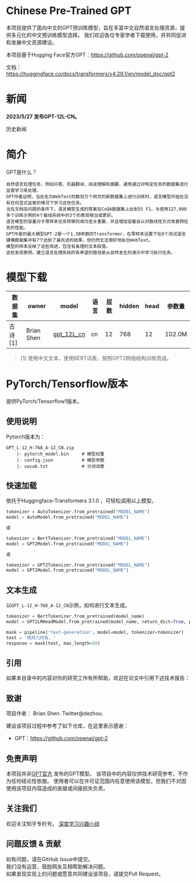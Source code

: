 # Chinese Pre-Trained GPT

本项目提供了面向中文的GPT预训练模型，旨在丰富中文自然语言处理资源，提供多元化的中文预训练模型选择。 我们欢迎各位专家学者下载使用，并共同促进和发展中文资源建设。

本项目基于Hugging Face官方GPT：https://github.com/openai/gpt-2

文档：https://huggingface.co/docs/transformers/v4.29.1/en/model_doc/gpt2

# 新闻

**2023/5/27 发布GPT-12L-CN。**

历史新闻

# 简介

GPT是什么？  
```text
自然语言处理任务，例如问答、机器翻译、阅读理解和摘要，通常通过对特定任务的数据集进行监督学习来处理。
GPT作者证明，当在名为WebText的数百万个网页的新数据集上进行训练时，语言模型开始在没有任何显式监督的情况下学习这些任务。
当在文档加问题的条件下，语言模型生成的答案在CoQA数据集上达到55 F1，与使用127,000多个训练示例的4个基线系统中的3个的表现相当或更好。
语言模型的容量对于零样本任务转移的成功至关重要，并且增加容量会以对数线性方式改善跨任务的性能。
GPT作者的最大模型GPT-2是一个1.5B参数的Transformer，在零样本设置下在8个测试语言建模数据集中有7个达到了最先进的结果，但仍然无法很好地拟合WebText。
模型的样本反映了这些改进，包含有条理的文本段落。
这些发现表明，建立语言处理系统的有希望的路径是从自然发生的演示中学习执行任务。
```

# 模型下载

| 数据集   | owner      | model        | 语言    | 层数 | hidden | head | 参数量    |
|-------|------------|--------------|-------|----|--------|------|--------|
| 古诗[1] | Brian Shen | [gpt_12L_cn] | cn    | 12 | 768    | 12   | 102.0M |

[gpt_12L_cn]: https://transformers-models.obs.cn-north-4.myhuaweicloud.com/gpt/cn/pretrain/gpt2_L-12_H-768_A-12_CN.zip

> [1] 使用中文文本，使用BERT词表，按照GPT2网络结构训练而成。

# PyTorch/Tensorflow版本
提供PyTorch/Tensorflow1版本。

## 使用说明
Pytorch版本为：

```
GPT_L-12_H-768_A-12_CN.zip
    |- pytorch_model.bin     # 模型权重
    |- config.json           # 模型参数
    |- vocab.txt             # 分词词表
```

## 快速加载
依托于Huggingface-Transformers 3.1.0 ，可轻松调用以上模型。
```python
tokenizer = AutoTokenizer.from_pretrained("MODEL_NAME")
model = AutoModel.from_pretrained("MODEL_NAME")

或

tokenizer = BertTokenizer.from_pretrained("MODEL_NAME")
model = GPT2Model.from_pretrained("MODEL_NAME")

或

tokenizer = GPT2Tokenizer.from_pretrained("MODEL_NAME")
model = GPT2Model.from_pretrained("MODEL_NAME")
```

## 文本生成

以`GPT_L-12_H-768_A-12_CN`示例，如何进行文本生成。

```python
tokenizer = BertTokenizer.from_pretrained(model_name)
model = GPT2LMHeadModel.from_pretrained(model_name, return_dict=True, pad_token_id=0)

mask = pipeline('text-generation', model=model, tokenizer=tokenizer)
text = '明月几时有，'
response = mask(text, max_length=60)
```

## 引用
如果本目录中的内容对你的研究工作有所帮助，欢迎在论文中引用下述技术报告：


## 致谢
项目作者： Brian Shen. Twitter@dezhou.

建设该项目过程中参考了如下仓库，在这里表示感谢：
- GPT：https://github.com/openai/gpt-2


## 免责声明
本项目并非[GPT官方](https://github.com/openai/gpt-2) 发布的GPT模型。
该项目中的内容仅供技术研究参考，不作为任何结论性依据。
使用者可以在许可证范围内任意使用该模型，但我们不对因使用该项目内容造成的直接或间接损失负责。


## 关注我们
欢迎关注知乎专栏号。
[深度学习兴趣小组](https://www.zhihu.com/column/thuil)


## 问题反馈 & 贡献
如有问题，请在GitHub Issue中提交。  
我们没有运营，鼓励网友互相帮助解决问题。  
如果发现实现上的问题或愿意共同建设该项目，请提交Pull Request。
